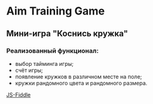 # Aim Training Game
 ## Мини-игра "Коснись кружка"

### Реализованный функционал:
* выбор тайминга игры;
* счёт игры;
* появление кружков в различном месте на поле;
* кружки рандомного цвета и рандомного размера.

[JS-Fiddle](https://jsfiddle.net/anastasiya025/byu13rmk/1/)
